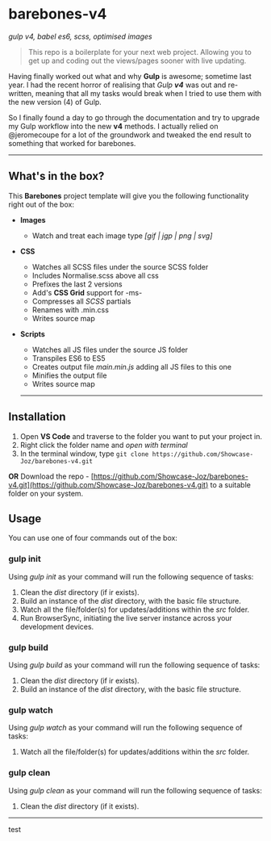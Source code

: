 # barebones-v4
_gulp v4, babel es6, scss, optimised images_


> This repo is a boilerplate for your next web project. Allowing you to get up and coding out the views/pages sooner with live updating.

Having finally worked out what and why **Gulp** is awesome; sometime last year. I had the recent horror of realising that _Gulp **v4**_ was out and re-written, meaning that all my tasks would break when I tried to use them with the new version (4) of Gulp.

So I finally found a day to go through the documentation and try to upgrade my Gulp workflow into the new **v4** methods. I actually relied on @jeromecoupe for a lot of the groundwork and tweaked the end result to something that worked for barebones.

---

## What's in the box?

This **Barebones** project template will give you the following functionality right out of the box:

* **Images**
  * Watch and treat each image type _[gif | jgp | png | svg]_
* **CSS**
  * Watches all SCSS files under the source SCSS folder
  * Includes Normalise.scss above all css
  * Prefixes the last 2 versions
  * Add's **CSS Grid** support for -ms-
  * Compresses all _SCSS_ partials
  * Renames with .min.css
  * Writes source map
* **Scripts**
  * Watches all JS files under the source JS folder
  * Transpiles ES6 to ES5
  * Creates output file _main.min.js_ adding all JS files to this one
  * Minifies the output file
  * Writes source map
  
  ---
  
## Installation

1. Open **VS Code** and traverse to the folder you want to put your project in.
2. Right click the folder name and _open with terminal_
3. In the terminal window, type `git clone https://github.com/Showcase-Joz/barebones-v4.git`

**OR** Download the repo - [https://github.com/Showcase-Joz/barebones-v4.git](https://github.com/Showcase-Joz/barebones-v4.git) to a suitable folder on your system.

## Usage

You can use one of four commands out of the box:

### gulp init

Using _gulp init_ as your command will run the following sequence of tasks:
1. Clean the _dist_ directory (if ir exists).
2. Build an instance of the _dist_ directory, with the basic file structure.
3. Watch all the file/folder(s) for updates/additions within the _src_ folder.
4. Run BrowserSync, initiating the live server instance across your development devices. 

### gulp build

Using _gulp build_ as your command will run the following sequence of tasks:
1. Clean the _dist_ directory (if ir exists).
2. Build an instance of the _dist_ directory, with the basic file structure.

### gulp watch

Using _gulp watch_ as your command will run the following sequence of tasks:
1. Watch all the file/folder(s) for updates/additions within the _src_ folder.

### gulp clean

Using _gulp clean_ as your command will run the following sequence of tasks:
1. Clean the _dist_ directory (if it exists).

---
test